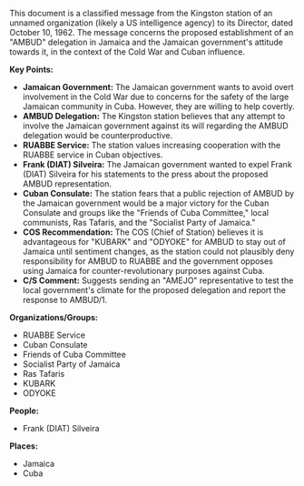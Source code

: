 This document is a classified message from the Kingston station of an unnamed organization (likely a US intelligence agency) to its Director, dated October 10, 1962. The message concerns the proposed establishment of an "AMBUD" delegation in Jamaica and the Jamaican government's attitude towards it, in the context of the Cold War and Cuban influence.

**Key Points:**

*   **Jamaican Government:** The Jamaican government wants to avoid overt involvement in the Cold War due to concerns for the safety of the large Jamaican community in Cuba. However, they are willing to help covertly.
*   **AMBUD Delegation:** The Kingston station believes that any attempt to involve the Jamaican government against its will regarding the AMBUD delegation would be counterproductive.
*   **RUABBE Service:** The station values increasing cooperation with the RUABBE service in Cuban objectives.
*   **Frank (DIAT) Silveira:** The Jamaican government wanted to expel Frank (DIAT) Silveira for his statements to the press about the proposed AMBUD representation.
*   **Cuban Consulate:** The station fears that a public rejection of AMBUD by the Jamaican government would be a major victory for the Cuban Consulate and groups like the "Friends of Cuba Committee," local communists, Ras Tafaris, and the "Socialist Party of Jamaica."
*   **COS Recommendation:** The COS (Chief of Station) believes it is advantageous for "KUBARK" and "ODYOKE" for AMBUD to stay out of Jamaica until sentiment changes, as the station could not plausibly deny responsibility for AMBUD to RUABBE and the government opposes using Jamaica for counter-revolutionary purposes against Cuba.
*   **C/S Comment:** Suggests sending an "AMEJO" representative to test the local government's climate for the proposed delegation and report the response to AMBUD/1.

**Organizations/Groups:**

*   RUABBE Service
*   Cuban Consulate
*   Friends of Cuba Committee
*   Socialist Party of Jamaica
*   Ras Tafaris
*   KUBARK
*   ODYOKE

**People:**

*   Frank (DIAT) Silveira

**Places:**

*   Jamaica
*   Cuba
